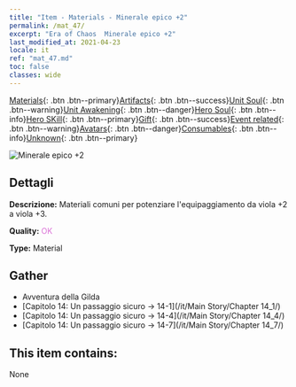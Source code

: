 ```yaml
---
title: "Item - Materials - Minerale epico +2"
permalink: /mat_47/
excerpt: "Era of Chaos  Minerale epico +2"
last_modified_at: 2021-04-23
locale: it
ref: "mat_47.md"
toc: false
classes: wide
---
```

 [Materials](/ItemsIT/){: .btn .btn--primary}[Artifacts](/ItemsIT/Artifacts/){: .btn .btn--success}[Unit Soul](/ItemsIT/UnitSoul/){: .btn .btn--warning}[Unit Awakening](/ItemsIT/UnitAwakening/){: .btn .btn--danger}[Hero Soul](/ItemsIT/HeroSoul/){: .btn .btn--info}[Hero SKill](/ItemsIT/HeroSkill/){: .btn .btn--primary}[Gift](/ItemsIT/Gift/){: .btn .btn--success}[Event related](/ItemsIT/Events/){: .btn .btn--warning}[Avatars](/ItemsIT/Avatars/){: .btn .btn--danger}[Consumables](/ItemsIT/Consumables/){: .btn .btn--info}[Unknown](/ItemsIT/Unknown/){: .btn .btn--primary}

 ![Minerale epico +2](/images/t/i_cailiao_kuangshi2.png)

## Dettagli
 **Descrizione:** Materiali comuni per potenziare l'equipaggiamento da viola +2 a viola +3.

 **Quality:** <span style="color: #DA70D6">OK</span>

 **Type:** Material

## Gather

*    Avventura della Gilda 
*    [Capitolo 14: Un passaggio sicuro -> 14-1](/it/Main Story/Chapter 14_1/) 
*    [Capitolo 14: Un passaggio sicuro -> 14-4](/it/Main Story/Chapter 14_4/) 
*    [Capitolo 14: Un passaggio sicuro -> 14-7](/it/Main Story/Chapter 14_7/) 

## This item contains:

  None

